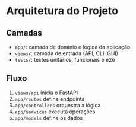 # Arquitetura do Projeto

## Camadas

- `app/`: camada de domínio e lógica da aplicação
- `views/`: camada de entrada (API, CLI, GUI)
- `tests/`: testes unitários, funcionais e e2e

## Fluxo

1. `views/api` inicia o FastAPI
2. `app/routes` define endpoints
3. `app/controllers` orquestra a lógica
4. `app/services` executa operações
5. `app/models` define os dados
